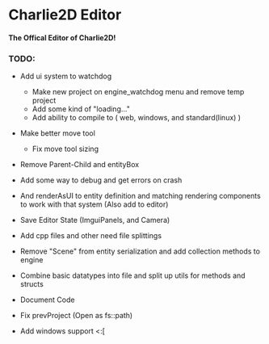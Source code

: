 # Charlie2D Editor
#### The Offical Editor of Charlie2D!

### TODO:
* Add ui system to watchdog
    * Make new project on engine_watchdog menu and remove temp project
    * Add some kind of "loading..."
    * Add ability to compile to ( web, windows, and standard(linux) ) 
* Make better move tool
    * Fix move tool sizing
* Remove Parent-Child and entityBox
* Add some way to debug and get errors on crash
* And renderAsUI to entity definition and matching rendering components to work with that system (Also add to editor) 
* Save Editor State (ImguiPanels, and Camera)
* Add cpp files and other need file splittings 
* Remove "Scene" from entity serialization and add collection methods to engine
* Combine basic datatypes into file and split up utils for methods and structs
* Document Code

* Fix prevProject (Open as fs::path)

* Add windows support <:[
